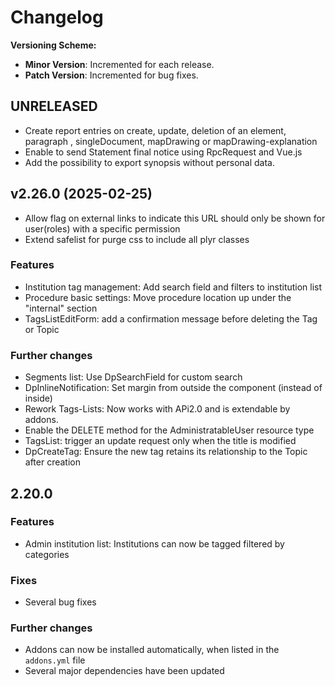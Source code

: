 # Changelog

**Versioning Scheme:**
- **Minor Version**: Incremented for each release.
- **Patch Version**: Incremented for bug fixes.

## UNRELEASED
- Create report entries on create, update, deletion of an element, paragraph , singleDocument, mapDrawing or mapDrawing-explanation
- Enable to send Statement final notice using RpcRequest and Vue.js
- Add the possibility to export synopsis without personal data.

## v2.26.0 (2025-02-25)
- Allow flag on external links to indicate this URL should only be shown for user(roles) with a specific permission
- Extend safelist for purge css to include all plyr classes

### Features
- Institution tag management: Add search field and filters to institution list
- Procedure basic settings: Move procedure location up under the "internal" section
- TagsListEditForm: add a confirmation message before deleting the Tag or Topic

### Further changes
- Segments list: Use DpSearchField for custom search
- DpInlineNotification: Set margin from outside the component (instead of inside)
- Rework Tags-Lists: Now works with APi2.0 and is extendable by addons.
- Enable the DELETE method for the AdministratableUser resource type
- TagsList: trigger an update request only when the title is modified
- DpCreateTag: Ensure the new tag retains its relationship to the Topic after creation

## 2.20.0

### Features
- Admin institution list: Institutions can now be tagged filtered by categories

### Fixes
- Several bug fixes

### Further changes
- Addons can now be installed automatically, when listed in the `addons.yml` file
- Several major dependencies have been updated
